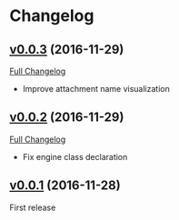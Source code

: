 # Changelog

## [v0.0.3](https://github.com/z-productions/administrate-field-carrierwave/tree/v0.0.3) (2016-11-29)
[Full Changelog](https://github.com/z-productions/administrate-field-carrierwave/compare/v0.0.2...v0.0.3)

* Improve attachment name visualization

## [v0.0.2](https://github.com/z-productions/administrate-field-carrierwave/tree/v0.0.2) (2016-11-29)
[Full Changelog](https://github.com/z-productions/administrate-field-carrierwave/compare/v0.0.1...v0.0.2)

* Fix engine class declaration

## [v0.0.1](https://github.com/z-productions/administrate-field-carrierwave/tree/v0.0.1) (2016-11-28)
First release
